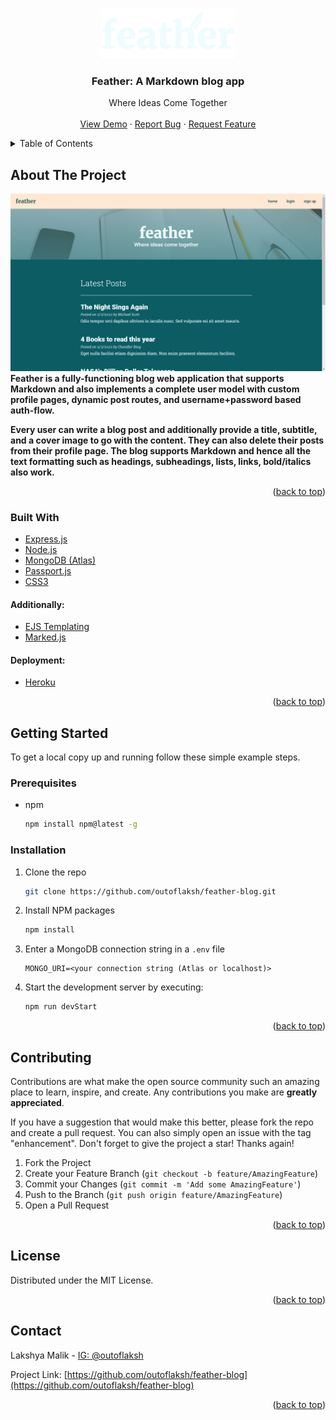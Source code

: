 <div id="top"></div>

<!-- PROJECT LOGO -->
<br />
<div align="center">
  <a href="https://featherblog.herokuapp.com/">
    <p  align="center">
        <img src="./public/assets/logo.png" alt="Logo" width="auto" height="80">
    </p>
  </a>

<h3 align="center">Feather: A Markdown blog app</h3>

  <p align="center">
    Where Ideas Come Together
    <br />
    <br />
    <a href="https://featherblog.herokuapp.com/">View Demo</a>
    ·
    <a href="https://github.com/outoflaksh/feather-blog/issues">Report Bug</a>
    ·
    <a href="https://github.com/outoflaksh/feather-blog/issues">Request Feature</a>
  </p>
</div>



<!-- TABLE OF CONTENTS -->
<details>
  <summary>Table of Contents</summary>
  <ol>
    <li>
      <a href="#about-the-project">About The Project</a>
      <ul>
        <li><a href="#built-with">Built With</a></li>
      </ul>
    </li>
    <li>
      <a href="#getting-started">Getting Started</a>
      <ul>
        <li><a href="#prerequisites">Prerequisites</a></li>
        <li><a href="#installation">Installation</a></li>
      </ul>
    </li>
    <li><a href="#usage">Usage</a></li>
    <li><a href="#roadmap">Roadmap</a></li>
    <li><a href="#contributing">Contributing</a></li>
    <li><a href="#license">License</a></li>
    <li><a href="#contact">Contact</a></li>
    <li><a href="#acknowledgments">Acknowledgments</a></li>
  </ol>
</details>



<!-- ABOUT THE PROJECT -->
## About The Project

[![Feather Landing Page][product-screenshot]](https://featherblog.herokuapp.com/)
<b>
Feather is a fully-functioning blog web application that supports Markdown and also implements a complete user model with custom profile pages, dynamic post routes, and username+password based auth-flow.
<br />
 
Every user can write a blog post and additionally provide a title, subtitle, and a cover image to go with the content. They can also delete their posts from their profile page. The blog supports Markdown and hence all the text formatting such as headings, subheadings, lists, links, bold/italics also work.
</b>
<p align="right">(<a href="#top">back to top</a>)</p>



### Built With

* [Express.js](https://expressjs.com/)
* [Node.js](https://nodejs.org/)
* [MongoDB (Atlas)](https://www.mongodb.com/atlas/database)
* [Passport.js](https://www.passportjs.org/)
* [CSS3](https://www.w3.org/Style/CSS/Overview.en.html)

#### Additionally:
* [EJS Templating](https://ejs.co/)
* [Marked.js](https://marked.js.org/)

#### Deployment:
* [Heroku](https://www.heroku.com/)

<p align="right">(<a href="#top">back to top</a>)</p>



<!-- GETTING STARTED -->
## Getting Started

To get a local copy up and running follow these simple example steps.

### Prerequisites

* npm
  ```sh
  npm install npm@latest -g
  ```

### Installation

1. Clone the repo
   ```sh
   git clone https://github.com/outoflaksh/feather-blog.git
   ```
2. Install NPM packages
   ```sh
   npm install
   ```
3. Enter a MongoDB connection string in a `.env` file
   ```
   MONGO_URI=<your connection string (Atlas or localhost)>
   ```
4. Start the development server by executing:
   ```sh
   npm run devStart
   ```
    

<p align="right">(<a href="#top">back to top</a>)</p>



<!-- CONTRIBUTING -->
## Contributing

Contributions are what make the open source community such an amazing place to learn, inspire, and create. Any contributions you make are **greatly appreciated**.

If you have a suggestion that would make this better, please fork the repo and create a pull request. You can also simply open an issue with the tag "enhancement".
Don't forget to give the project a star! Thanks again!

1. Fork the Project
2. Create your Feature Branch (`git checkout -b feature/AmazingFeature`)
3. Commit your Changes (`git commit -m 'Add some AmazingFeature'`)
4. Push to the Branch (`git push origin feature/AmazingFeature`)
5. Open a Pull Request

<p align="right">(<a href="#top">back to top</a>)</p>



<!-- LICENSE -->
## License

Distributed under the MIT License.

<p align="right">(<a href="#top">back to top</a>)</p>



<!-- CONTACT -->
## Contact

Lakshya Malik - [IG: @outoflaksh](https://instagram.com/outoflaksh)

Project Link: [https://github.com/outoflaksh/feather-blog](https://github.com/outoflaksh/feather-blog)

<p align="right">(<a href="#top">back to top</a>)</p>


<!-- MARKDOWN LINKS & IMAGES -->
[linkedin-url]: https://linkedin.com/in/lakshya-malik
[product-screenshot]: ./public/assets/img/home-ss.png
